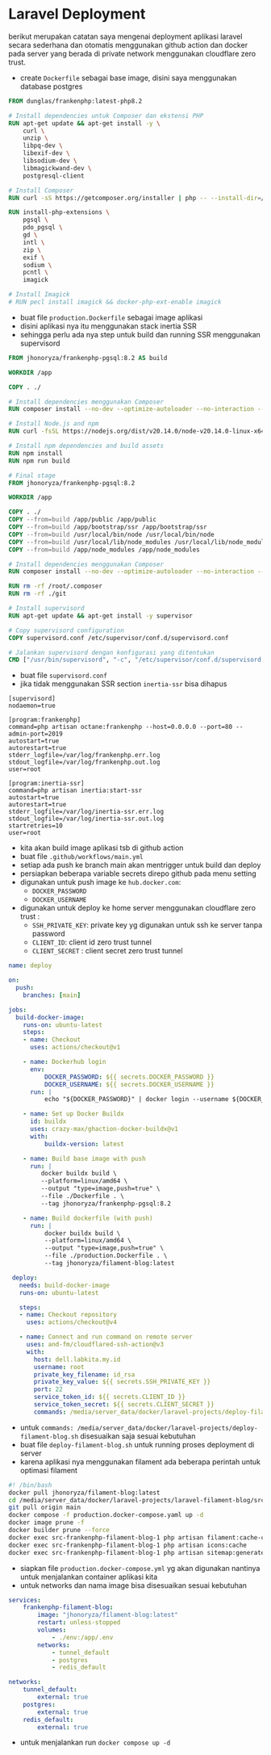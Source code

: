 # Laravel Deployment

berikut merupakan catatan saya mengenai deployment aplikasi laravel secara
sederhana dan otomatis menggunakan github action dan docker pada server yang
berada di private network menggunakan cloudflare zero trust.

- create `Dockerfile` sebagai base image, disini saya menggunakan database
  postgres

```Dockerfile
FROM dunglas/frankenphp:latest-php8.2

# Install dependencies untuk Composer dan ekstensi PHP
RUN apt-get update && apt-get install -y \
    curl \
    unzip \
    libpq-dev \
    libexif-dev \
    libsodium-dev \
    libmagickwand-dev \
    postgresql-client

# Install Composer
RUN curl -sS https://getcomposer.org/installer | php -- --install-dir=/usr/local/bin --filename=composer

RUN install-php-extensions \
    pgsql \
    pdo_pgsql \
    gd \
    intl \
    zip \
    exif \
    sodium \
    pcntl \
    imagick

# Install Imagick
# RUN pecl install imagick && docker-php-ext-enable imagick
```

- buat file `production.Dockerfile` sebagai image aplikasi
- disini aplikasi nya itu menggunakan stack inertia SSR
- sehingga perlu ada nya step untuk build dan running SSR menggunakan
  supervisord

```Dockerfile
FROM jhonoryza/frankenphp-pgsql:8.2 AS build

WORKDIR /app

COPY . ./

# Install dependencies menggunakan Composer
RUN composer install --no-dev --optimize-autoloader --no-interaction --no-plugins --no-scripts --prefer-dist

# Install Node.js and npm
RUN curl -fsSL https://nodejs.org/dist/v20.14.0/node-v20.14.0-linux-x64.tar.xz | tar -xJ -C /usr/local --strip-components=1

# Install npm dependencies and build assets
RUN npm install
RUN npm run build

# Final stage
FROM jhonoryza/frankenphp-pgsql:8.2

WORKDIR /app

COPY . ./
COPY --from=build /app/public /app/public
COPY --from=build /app/bootstrap/ssr /app/bootstrap/ssr
COPY --from=build /usr/local/bin/node /usr/local/bin/node
COPY --from=build /usr/local/lib/node_modules /usr/local/lib/node_modules
COPY --from=build /app/node_modules /app/node_modules

# Install dependencies menggunakan Composer
RUN composer install --no-dev --optimize-autoloader --no-interaction --no-plugins --no-scripts --prefer-dist

RUN rm -rf /root/.composer
RUN rm -rf ./git

# Install supervisord
RUN apt-get update && apt-get install -y supervisor

# Copy supervisord configuration
COPY supervisord.conf /etc/supervisor/conf.d/supervisord.conf

# Jalankan supervisord dengan konfigurasi yang ditentukan
CMD ["/usr/bin/supervisord", "-c", "/etc/supervisor/conf.d/supervisord.conf"]
```

- buat file `supervisord.conf`
- jika tidak menggunakan SSR section `inertia-ssr` bisa dihapus

```
[supervisord]
nodaemon=true

[program:frankenphp]
command=php artisan octane:frankenphp --host=0.0.0.0 --port=80 --admin-port=2019
autostart=true
autorestart=true
stderr_logfile=/var/log/frankenphp.err.log
stdout_logfile=/var/log/frankenphp.out.log
user=root

[program:inertia-ssr]
command=php artisan inertia:start-ssr
autostart=true
autorestart=true
stderr_logfile=/var/log/inertia-ssr.err.log
stdout_logfile=/var/log/inertia-ssr.out.log
startretries=10
user=root
```

- kita akan build image aplikasi tsb di github action
- buat file `.github/workflows/main.yml`
- setiap ada push ke branch main akan mentrigger untuk build dan deploy
- persiapkan beberapa variable secrets direpo github pada menu setting
- digunakan untuk push image ke `hub.docker.com`:
  - `DOCKER_PASSWORD`
  - `DOCKER_USERNAME`
- digunakan untuk deploy ke home server menggunakan cloudflare zero trust :
  - `SSH_PRIVATE_KEY`: private key yg digunakan untuk ssh ke server tanpa
    password
  - `CLIENT_ID`: client id zero trust tunnel
  - `CLIENT_SECRET` : client secret zero trust tunnel

```yml
name: deploy

on:
  push:
    branches: [main]

jobs:
  build-docker-image:
    runs-on: ubuntu-latest
    steps:
    - name: Checkout
      uses: actions/checkout@v1

    - name: Dockerhub login
      env:
          DOCKER_PASSWORD: ${{ secrets.DOCKER_PASSWORD }}
          DOCKER_USERNAME: ${{ secrets.DOCKER_USERNAME }}
      run: |
          echo "${DOCKER_PASSWORD}" | docker login --username ${DOCKER_USERNAME} --password-stdin

    - name: Set up Docker Buildx
      id: buildx
      uses: crazy-max/ghaction-docker-buildx@v1
      with:
          buildx-version: latest

    - name: Build base image with push
      run: |
         docker buildx build \
         --platform=linux/amd64 \
         --output "type=image,push=true" \
         --file ./Dockerfile . \
         --tag jhonoryza/frankenphp-pgsql:8.2

    - name: Build dockerfile (with push)
      run: |
          docker buildx build \
          --platform=linux/amd64 \
          --output "type=image,push=true" \
          --file ./production.Dockerfile . \
          --tag jhonoryza/filament-blog:latest

 deploy:
   needs: build-docker-image
   runs-on: ubuntu-latest

   steps:
   - name: Checkout repository
     uses: actions/checkout@v4

   - name: Connect and run command on remote server
     uses: and-fm/cloudflared-ssh-action@v3
     with:
       host: dell.labkita.my.id
       username: root
       private_key_filename: id_rsa
       private_key_value: ${{ secrets.SSH_PRIVATE_KEY }}
       port: 22
       service_token_id: ${{ secrets.CLIENT_ID }}
       service_token_secret: ${{ secrets.CLIENT_SECRET }}
       commands: /media/server_data/docker/laravel-projects/deploy-filament-blog.sh
```

- untuk
  `commands: /media/server_data/docker/laravel-projects/deploy-filament-blog.sh`
  disesuaikan saja sesuai kebutuhan
- buat file `deploy-filament-blog.sh` untuk running proses deployment di server
- karena aplikasi nya menggunakan filament ada beberapa perintah untuk optimasi
  filament

```bash
#! /bin/bash
docker pull jhonoryza/filament-blog:latest
cd /media/server_data/docker/laravel-projects/laravel-filament-blog/src
git pull origin main
docker compose -f production.docker-compose.yaml up -d
docker image prune -f
docker builder prune --force
docker exec src-frankenphp-filament-blog-1 php artisan filament:cache-components
docker exec src-frankenphp-filament-blog-1 php artisan icons:cache
docker exec src-frankenphp-filament-blog-1 php artisan sitemap:generate
```

- siapkan file `production.docker-compose.yml` yg akan digunakan nantinya untuk
  menjalankan container aplikasi kita
- untuk networks dan nama image bisa disesuaikan sesuai kebutuhan

```yml
services:
    frankenphp-filament-blog:
        image: "jhonoryza/filament-blog:latest"
        restart: unless-stopped
        volumes:
            - ./env:/app/.env
        networks:
            - tunnel_default
            - postgres
            - redis_default

networks:
    tunnel_default:
        external: true
    postgres:
        external: true
    redis_default:
        external: true
```

- untuk menjalankan run `docker compose up -d`
